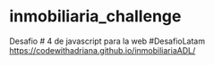 # inmobiliaria_challenge

Desafio # 4 de javascript para la web #DesafioLatam
https://codewithadriana.github.io/inmobiliariaADL/
